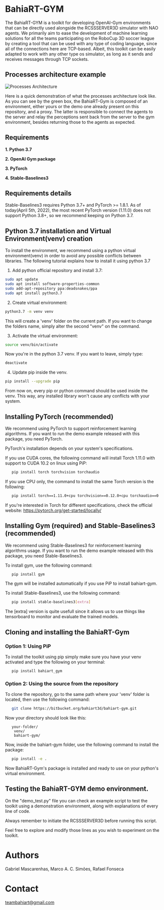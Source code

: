 # BahiaRT-GYM
 The BahiaRT-GYM is a toolkit for developing OpenAI-Gym environments that can be directly used alongside the RCSSSERVER3D simulator with NAO agents.
 We primarily aim to ease the development of machine learning solutions for all the teams participating on the RoboCup 3D soccer league by creating a tool that can be used with any type of coding language, since all of the connections here are TCP-based. Albeit, this toolkit can be easily adapted to work with any other type os simulator, as long as it sends and receives messages through TCP sockets.

## Processes architecture example

![Processes Architecture](./img/Processes_Architecture.png)

Here is a quick demonstration of what the processes architecture look like. As you can see by the green box, the BahiaRT-Gym is composed of an environment, either yours or the demo one already present on this repository, and a proxy. The latter is responsible to connect the agents to the server and relay the perceptions sent back from the server to the gym environment, besides returning those to the agents as expected.

## Requirements

 
 **1. Python 3.7**
 
 **2. OpenAI Gym package**
 
 **3. PyTorch**
 
 **4. Stable-Baselines3**

## Requirements details
 Stable-Baselines3 requires Python 3.7+ and PyTorch >= 1.8.1.
 As of today(April 5th, 2022), the most recent PyTorch version (1.11.0) does not support Python 3.8+, so we recommend keeping on Python 3.7.

## Python 3.7 installation and Virtual Environment(venv) creation
 To install the environment, we recommend using a python virtual environment(venv) in order to avoid any possible conflicts between libraries. The following tutorial explains how to install it using python 3.7

 1) Add python official repository and install 3.7:
   ```bash
   sudo apt update
   sudo apt install software-properties-common
   sudo add-apt-repository ppa:deadsnakes/ppa
   sudo apt install python3.7
   ```
 2) Create virtual environment:
   ```bash
   python3.7 -m venv venv
   ```

   This will create a 'venv' folder on the current path. If you want to change the folders name, simply alter the second "venv" on the command.

 3) Activate the virtual environment:
   ```bash
   source venv/bin/activate
   ```

   Now you're in the python 3.7 venv. If you want to leave, simply type:
   ```bash
   deactivate
   ```
 4) Update pip inside the venv.
   ```bash
   pip install --upgrade pip
   ```
From now on, every pip or python command should be used inside the venv. This way, any installed library won't cause any conflicts with your system.

## Installing PyTorch (recommended)

We recommend using PyTorch to support reinforcement learning algorithms. If you want to run the demo example released with this package, you need PyTorch.

PyTorch's installation depends on your system's specifications.

If you use CUDA cores, the following command will install Torch 1.11.0 with support to CUDA 10.2 on linux using PiP:
```bash
   pip install torch torchvision torchaudio
```
If you use CPU only, the command to install the same Torch version is the following:
```bash
   pip install torch==1.11.0+cpu torchvision==0.12.0+cpu torchaudio==0.11.0+cpu -f https://download.pytorch.org/whl/cpu/torch_stable.html
```
If you're interested in Torch for different specifications, check the official website: https://pytorch.org/get-started/locally/

## Installing Gym (required) and Stable-Baselines3 (recommended)

We recommend using Stable-Baselines3 for reinforcement learning algorithms usage. If you want to run the demo example released with this package, you need Stable-Baselines3.

To install gym, use the following command:
```bash
   pip install gym
```

The gym will be installed automatically if you use PiP to install bahiart-gym.

To install Stable-Baselines3, use the following command:
```bash
   pip install stable-baselines3[extra]
```
The [extra] version is quite usefull since it allows us to use things like tensorboard to monitor and evaluate the trained models.

## Cloning and installing the BahiaRT-Gym

### Option 1: Using PiP

To install the toolkit using pip simply make sure you have your venv activated and type the following on your terminal:
```bash
   pip install bahiart_gym
```

### Option 2: Using the source from the repository
To clone the repository, go to the same path where your 'venv' folder is located, then use the following command:
```bash
   git clone https://bitbucket.org/bahiart3d/bahiart-gym.git
```
Now your directory should look like this:
```
   your-folder/
    venv/
    bahiart-gym/
```
Now, inside the bahiart-gym folder, use the following command to install the package:
```bash
   pip install -e .
```
Now BahiaRT-Gym's package is installed and ready to use on your python's virtual environment.

## Testing the BahiaRT-GYM demo environment.
 On the "demo_test.py" file you can check an example script to test the toolkit using a demonstration environment, along with explanations of every line of code.

 Always remember to initiate the RCSSSERVER3D before running this script.

 Feel free to explore and modify those lines as you wish to experiment on the toolkit.

# Authors
 Gabriel Mascarenhas, Marco A. C. Simões, Rafael Fonseca

# Contact
teambahiart@gmail.com
